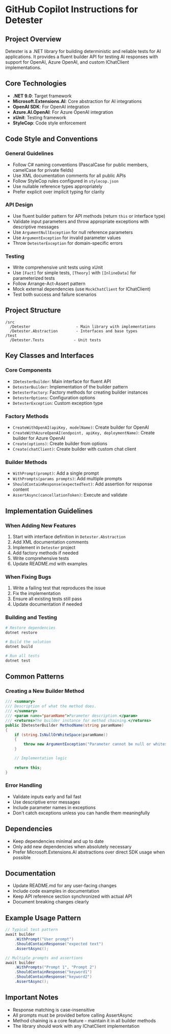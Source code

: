 # GitHub Copilot Instructions for Detester

## Project Overview

Detester is a .NET library for building deterministic and reliable tests for AI applications. It provides a fluent builder API for testing AI responses with support for OpenAI, Azure OpenAI, and custom IChatClient implementations.

## Core Technologies

- **.NET 9.0**: Target framework
- **Microsoft.Extensions.AI**: Core abstraction for AI integrations
- **OpenAI SDK**: For OpenAI integration
- **Azure.AI.OpenAI**: For Azure OpenAI integration
- **xUnit**: Testing framework
- **StyleCop**: Code style enforcement

## Code Style and Conventions

### General Guidelines

- Follow C# naming conventions (PascalCase for public members, camelCase for private fields)
- Use XML documentation comments for all public APIs
- Follow StyleCop rules configured in `stylecop.json`
- Use nullable reference types appropriately
- Prefer explicit over implicit typing for clarity

### API Design

- Use fluent builder pattern for API methods (return `this` or interface type)
- Validate input parameters and throw appropriate exceptions with descriptive messages
- Use `ArgumentNullException` for null reference parameters
- Use `ArgumentException` for invalid parameter values
- Throw `DetesterException` for domain-specific errors

### Testing

- Write comprehensive unit tests using xUnit
- Use `[Fact]` for simple tests, `[Theory]` with `[InlineData]` for parameterized tests
- Follow Arrange-Act-Assert pattern
- Mock external dependencies (use `MockChatClient` for IChatClient)
- Test both success and failure scenarios

## Project Structure

```
/src
  /Detester                    - Main library with implementations
  /Detester.Abstraction        - Interfaces and base types
/test
  /Detester.Tests             - Unit tests
```

## Key Classes and Interfaces

### Core Components

- `IDetesterBuilder`: Main interface for fluent API
- `DetesterBuilder`: Implementation of the builder pattern
- `DetesterFactory`: Factory methods for creating builder instances
- `DetesterOptions`: Configuration options
- `DetesterException`: Custom exception type

### Factory Methods

- `CreateWithOpenAI(apiKey, modelName)`: Create builder for OpenAI
- `CreateWithAzureOpenAI(endpoint, apiKey, deploymentName)`: Create builder for Azure OpenAI
- `Create(options)`: Create builder from options
- `Create(chatClient)`: Create builder with custom chat client

### Builder Methods

- `WithPrompt(prompt)`: Add a single prompt
- `WithPrompts(params prompts)`: Add multiple prompts
- `ShouldContainResponse(expectedText)`: Add assertion for response content
- `AssertAsync(cancellationToken)`: Execute and validate

## Implementation Guidelines

### When Adding New Features

1. Start with interface definition in `Detester.Abstraction`
2. Add XML documentation comments
3. Implement in `Detester` project
4. Add factory methods if needed
5. Write comprehensive tests
6. Update README.md with examples

### When Fixing Bugs

1. Write a failing test that reproduces the issue
2. Fix the implementation
3. Ensure all existing tests still pass
4. Update documentation if needed

### Building and Testing

```bash
# Restore dependencies
dotnet restore

# Build the solution
dotnet build

# Run all tests
dotnet test
```

## Common Patterns

### Creating a New Builder Method

```csharp
/// <summary>
/// Description of what the method does.
/// </summary>
/// <param name="paramName">Parameter description.</param>
/// <returns>The builder instance for method chaining.</returns>
public IDetesterBuilder MethodName(string paramName)
{
    if (string.IsNullOrWhiteSpace(paramName))
    {
        throw new ArgumentException("Parameter cannot be null or whitespace.", nameof(paramName));
    }

    // Implementation logic
    
    return this;
}
```

### Error Handling

- Validate inputs early and fail fast
- Use descriptive error messages
- Include parameter names in exceptions
- Don't catch exceptions unless you can handle them meaningfully

## Dependencies

- Keep dependencies minimal and up to date
- Only add new dependencies when absolutely necessary
- Prefer Microsoft.Extensions.AI abstractions over direct SDK usage when possible

## Documentation

- Update README.md for any user-facing changes
- Include code examples in documentation
- Keep API reference section synchronized with actual API
- Document breaking changes clearly

## Example Usage Pattern

```csharp
// Typical test pattern
await builder
    .WithPrompt("User prompt")
    .ShouldContainResponse("expected text")
    .AssertAsync();

// Multiple prompts and assertions
await builder
    .WithPrompts("Prompt 1", "Prompt 2")
    .ShouldContainResponse("keyword1")
    .ShouldContainResponse("keyword2")
    .AssertAsync();
```

## Important Notes

- Response matching is case-insensitive
- All prompts must be provided before calling AssertAsync
- Method chaining is a core feature - maintain it in all builder methods
- The library should work with any IChatClient implementation
